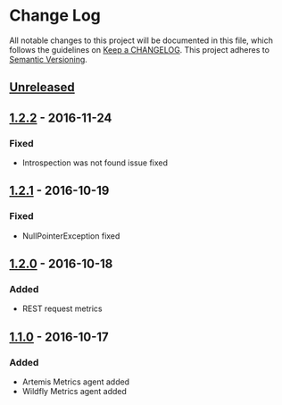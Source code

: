 # Change Log

All notable changes to this project will be documented in this file, which follows the guidelines
on [Keep a CHANGELOG](http://keepachangelog.com/). This project adheres to
[Semantic Versioning](http://semver.org/).

## [Unreleased]

## [1.2.2] - 2016-11-24

### Fixed

- Introspection was not found issue fixed

## [1.2.1] - 2016-10-19

### Fixed

- NullPointerException fixed

## [1.2.0] - 2016-10-18

### Added

- REST request metrics

## [1.1.0] - 2016-10-17

### Added

- Artemis Metrics agent added
- Wildfly Metrics agent added

[Unreleased]: https://github.com/CJSCommonPlatform/microservice_framework/compare/release-1.2.2...HEAD
[1.2.2]: https://github.com/CJSCommonPlatform/microservice_framework/compare/release-1.2.1...release-1.2.2
[1.2.1]: https://github.com/CJSCommonPlatform/microservice_framework/compare/release-1.2.0...release-1.2.1
[1.2.0]: https://github.com/CJSCommonPlatform/microservice_framework/compare/release-1.1.0...release-1.2.0
[1.1.0]: https://github.com/CJSCommonPlatform/microservice_framework/commits/release-1.1.0
